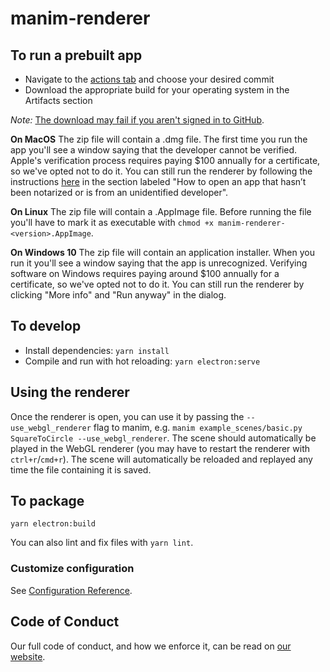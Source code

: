 # manim-renderer

## To run a prebuilt app
* Navigate to the [actions tab](https://github.com/ManimCommunity/manim-renderer/actions) and choose your desired commit
* Download the appropriate build for your operating system in the Artifacts section

*Note:* [The download may fail if you aren't signed in to GitHub](https://github.com/actions/upload-artifact/issues/51).

**On MacOS** The zip file will contain a .dmg file. The first time you run the app you'll see a window saying that the developer cannot be verified. Apple's verification process requires paying $100 annually for a certificate, so we've opted not to do it. You can still run the renderer by following the instructions [here](https://support.apple.com/en-us/HT202491) in the section labeled "How to open an app that hasn’t been notarized or is from an unidentified developer".

**On Linux** The zip file will contain a .AppImage file. Before running the file you'll have to mark it as executable with `chmod +x manim-renderer-<version>.AppImage`.

**On Windows 10** The zip file will contain an application installer. When you run it you'll see a window saying that the app is unrecognized. Verifying software on Windows requires paying around $100 annually for a certificate, so we've opted not to do it. You can still run the renderer by clicking "More info" and "Run anyway" in the dialog.

## To develop
* Install dependencies: `yarn install`
* Compile and run with hot reloading: `yarn electron:serve`

## Using the renderer
Once the renderer is open, you can use it by passing the `--use_webgl_renderer` flag to manim, e.g. `manim example_scenes/basic.py SquareToCircle --use_webgl_renderer`. The scene should automatically be played in the WebGL renderer (you may have to restart the renderer with `ctrl+r`/`cmd+r`).
The scene will automatically be reloaded and replayed any time the file containing it is saved.

## To package
`yarn electron:build`

You can also lint and fix files with `yarn lint`.

### Customize configuration
See [Configuration Reference](https://cli.vuejs.org/config/).

## Code of Conduct


Our full code of conduct, and how we enforce it, can be read on [our website](https://docs.manim.community/en/latest/conduct.html).